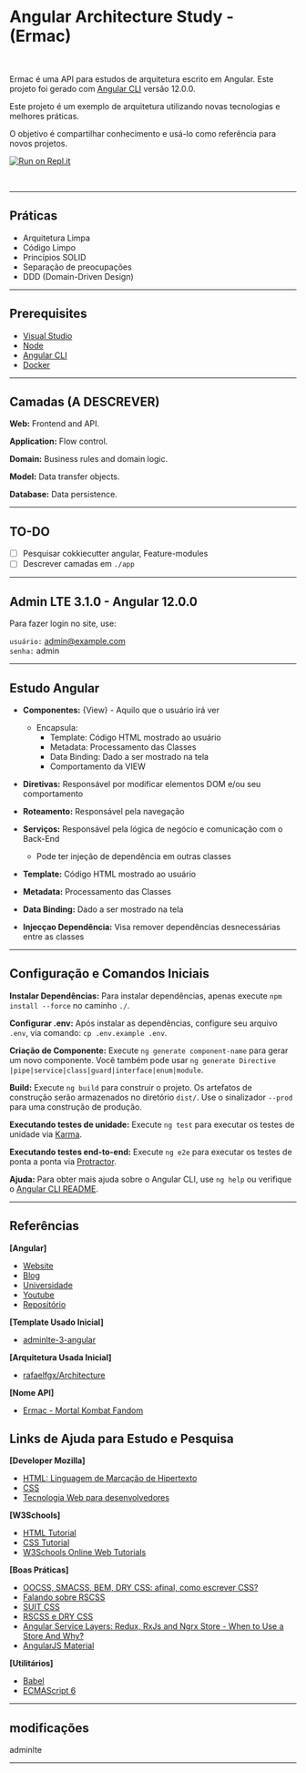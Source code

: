 
# Angular Architecture Study - (Ermac)

&nbsp;

Ermac é uma API para estudos de arquitetura escrito em Angular. Este projeto foi gerado com [Angular CLI](https://github.com/angular/angular-cli) versão 12.0.0.

Este projeto é um exemplo de arquitetura utilizando novas tecnologias e melhores práticas.

O objetivo é compartilhar conhecimento e usá-lo como referência para novos projetos.

[![Run on Repl.it](https://repl.it/badge/github/erdkse/adminlte-3-angular)](https://repl.it/github/erdkse/adminlte-3-angular)

&nbsp;

***

## Práticas

- Arquitetura Limpa
- Código Limpo
- Princípios SOLID
- Separação de preocupações
- DDD (Domain-Driven Design)

***

## Prerequisites

- [Visual Studio](https://visualstudio.microsoft.com)
- [Node](https://nodejs.org)
- [Angular CLI](https://cli.angular.io)
- [Docker](https://www.docker.com/get-started)

***

## Camadas (A DESCREVER)

**Web:** Frontend and API.

**Application:** Flow control.

**Domain:** Business rules and domain logic.

**Model:** Data transfer objects.

**Database:** Data persistence.

***

## TO-DO

- [ ] Pesquisar cokkiecutter angular, Feature-modules
- [ ] Descrever camadas em ``` ./app ```

***

## Admin LTE 3.1.0 - Angular 12.0.0

Para fazer login no site, use:

`usuário:` admin@example.com<br />
`senha:` admin<br />

***

## Estudo Angular

- **Componentes:** {View} - Aquilo que o usuário irá ver
  - Encapsula:
    - Template: Código HTML mostrado ao usuário
    - Metadata: Processamento das Classes
    - Data Binding: Dado a ser mostrado na tela
    - Comportamento da VIEW

- **Diretivas:** Responsável por modificar elementos DOM e/ou seu comportamento

- **Roteamento:** Responsável pela navegação

- **Serviços:** Responsável pela lógica de negócio e comunicação com o Back-End
  - Pode ter injeção de dependência em outras classes

- **Template:** Código HTML mostrado ao usuário

- **Metadata:** Processamento das Classes

- **Data Binding:** Dado a ser mostrado na tela

- **Injecçao Dependência:** Visa remover dependências desnecessárias entre as classes

***

## Configuração e Comandos Iniciais

**Instalar Dependências:** Para instalar dependências, apenas execute ` npm install --force ` no caminho ` ./ `.

**Configurar .env:** Após instalar as dependências, configure seu arquivo ` .env `, via comando: ` cp .env.example .env `.

**Criação de Componente:** Execute ` ng generate component-name ` para gerar um novo componente. Você também pode usar ` ng generate Directive |pipe|service|class|guard|interface|enum|module `.

**Build:** Execute ` ng build ` para construir o projeto. Os artefatos de construção serão armazenados no diretório ` dist/ `. Use o sinalizador ` --prod ` para uma construção de produção.

**Executando testes de unidade:** Execute ` ng test ` para executar os testes de unidade via [Karma](https://karma-runner.github.io).

**Executando testes end-to-end:** Execute ` ng e2e ` para executar os testes de ponta a ponta via [Protractor](http://www.protractortest.org/).

**Ajuda:** Para obter mais ajuda sobre o Angular CLI, use ` ng help ` ou verifique o [Angular CLI README](https://github.com/angular/angular-cli/blob/master/README.md).

***

## Referências

**[Angular]**
- [Website](https://angular.io/)
- [Blog](https://blog.angular-university.io/)
- [Universidade](https://angular-university.io/home)
- [Youtube](https://www.youtube.com/angular)
- [Repositório](https://github.com/angular/angular)

**[Template Usado Inicial]**
- [adminlte-3-angular](https://github.com/erdkse/adminlte-3-angular)

**[Arquitetura Usada Inicial]**
- [rafaelfgx/Architecture](https://github.com/rafaelfgx/Architecture)

**[Nome API]**
- [Ermac - Mortal Kombat Fandom](https://mortalkombat.fandom.com/pt/wiki/Ermac)

## Links de Ajuda para Estudo e Pesquisa

**[Developer Mozilla]**
- [HTML: Linguagem de Marcação de Hipertexto](https://developer.mozilla.org/pt-BR/docs/Web/HTML)
- [CSS](https://developer.mozilla.org/pt-BR/docs/Web/CSS)
- [Tecnologia Web para desenvolvedores](https://developer.mozilla.org/pt-BR/docs/Web)

**[W3Schools]**
- [HTML Tutorial](https://www.w3schools.com/html/default.asp)
- [CSS Tutorial](https://www.w3schools.com/css/default.asp)
- [W3Schools Online Web Tutorials](https://www.w3schools.com/)

**[Boas Práticas]**
- [OOCSS, SMACSS, BEM, DRY CSS: afinal, como escrever CSS?](https://tableless.com.br/oocss-smacss-bem-dry-css-afinal-como-escrever-css/)
- [Falando sobre RSCSS](https://willianjusten.com.br/falando-sobre-rscss/)
- [SUIT CSS](https://github.com/suitcss/suit)
- [RSCSS e DRY CSS](https://www.google.com/search?q=RSCSS+e+DRY+CSS&sxsrf=ALeKk02YmlzHgLUAJ1qQ06JlMoZeQtakYw%3A1620762187778&ei=S96aYP37LtDl_QbL0q7wAg&oq=RSCSS+e+DRY+CSS&gs_lcp=Cgdnd3Mtd2l6EAM6BwgjELADECc6BwgAEEcQsAM6AggAOgQIABAeOgYIABAKEB46BQgAEMsBOgYIABAWEB46CAgAEBYQChAeOgUIIRCgAToECCEQFVC-uElYmsZJYI7KSWgBcAJ4AYABsASIAdoZkgEJMi05LjAuMS4xmAEAoAEBqgEHZ3dzLXdpesgBCsABAQ&sclient=gws-wiz&ved=0ahUKEwi9zd7TscLwAhXQct8KHUupCy4Q4dUDCA4&uact=5)
- [Angular Service Layers: Redux, RxJs and Ngrx Store - When to Use a Store And Why?](https://blog.angular-university.io/angular-2-redux-ngrx-rxjs/)
- [AngularJS Material](https://material.angularjs.org/latest/)

**[Utilitários]**
- [Babel](https://babeljs.io/)
- [ECMAScript 6](http://es6-features.org/#Constants)

***

## modificações
adminlte

***
